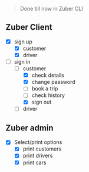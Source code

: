 > Done till now in Zuber CLI
## Zuber Client
- [x] sign up
  - [x] customer
  - [x] driver
- [ ] sign in
    - [ ] customer
        - [x] check details
        - [x] change password
        - [ ] book a trip
        - [ ] check history
        - [x] sign out
    - [ ] driver
## Zuber admin
- [x] Select/print options
    - [x] print customers
    - [x] print drivers
    - [x] print cars